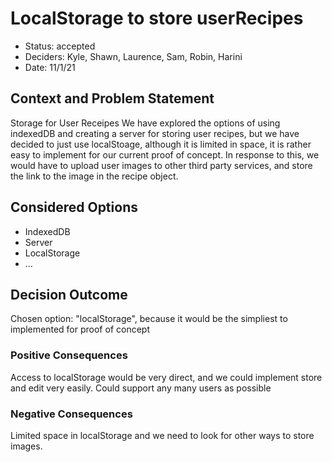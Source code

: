 

# LocalStorage to store userRecipes

* Status: accepted <!-- optional -->
* Deciders: Kyle, Shawn, Laurence, Sam, Robin, Harini
* Date: 11/1/21

## Context and Problem Statement

Storage for User Receipes We have explored the options of using indexedDB and creating a server for storing user recipes, 
but we have decided to just use localStoage, although it is limited in space, it is rather easy to implement for our 
current proof of concept. In response to this, we would have to upload user images to other third party services, and 
store the link to the image in the recipe object.


## Considered Options

* IndexedDB
* Server
* LocalStorage
* … <!-- numbers of options can vary -->

## Decision Outcome

Chosen option: "localStorage", because it would be the simpliest to implemented for proof of concept
### Positive Consequences <!-- optional -->

Access to localStorage would be very direct, and we could implement store and edit very easily. Could support any many users as possible

### Negative Consequences <!-- optional -->

Limited space in localStorage and we need to look for other ways to store images.
